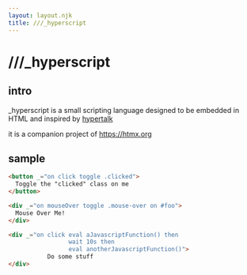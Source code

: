```yaml
---
layout: layout.njk
title: ///_hyperscript
---
```


<div class="hero full-width">
<div class="c">
<h1><span class="s1">/</span><span class="s2">/</span><span class="s3">/</span><span class="s4">_</span><span class="s2">h</span>yper<span class="s2">s</span>cript</h1>
</div>
</div>

## intro

_hyperscript is a small scripting language designed to be embedded in HTML and inspired by
 [hypertalk](https://en.wikipedia.org/wiki/HyperTalk)

it is a companion project of <https://htmx.org>

## sample

```html
<button _="on click toggle .clicked">
  Toggle the "clicked" class on me
</button>

<div _="on mouseOver toggle .mouse-over on #foo">
  Mouse Over Me!
</div>

<div _="on click eval aJavascriptFunction() then
                 wait 10s then 
                 eval anotherJavascriptFunction()">
           Do some stuff
</div>
```